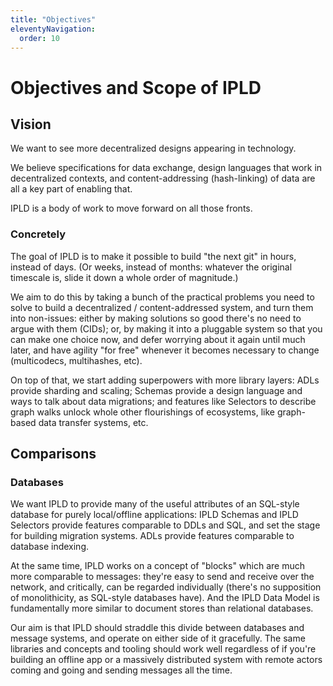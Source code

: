 ```yaml
---
title: "Objectives"
eleventyNavigation:
  order: 10
---
```


Objectives and Scope of IPLD
============================

Vision
------

We want to see more decentralized designs appearing in technology.

We believe specifications for data exchange,
design languages that work in decentralized contexts,
and content-addressing (hash-linking) of data
are all a key part of enabling that.

IPLD is a body of work to move forward on all those fronts.


### Concretely

The goal of IPLD is to make it possible to build "the next git" in hours, instead of days.
(Or weeks, instead of months: whatever the original timescale is, slide it down a whole order of magnitude.)

We aim to do this by taking a bunch of the practical problems you need to solve to build a decentralized / content-addressed system,
and turn them into non-issues: either by making solutions so good there's no need to argue with them (CIDs);
or, by making it into a pluggable system so that you can make one choice now, and defer worrying about it again until much later,
and have agility "for free" whenever it becomes necessary to change (multicodecs, multihashes, etc).

On top of that, we start adding superpowers with more library layers:
ADLs provide sharding and scaling;
Schemas provide a design language and ways to talk about data migrations;
and features like Selectors to describe graph walks unlock whole other flourishings of ecosystems,
like graph-based data transfer systems, etc.



Comparisons
-----------

### Databases

We want IPLD to provide many of the useful attributes of an SQL-style database for purely local/offline applications:
IPLD Schemas and IPLD Selectors provide features comparable to DDLs and SQL,
and set the stage for building migration systems.
ADLs provide features comparable to database indexing.

At the same time, IPLD works on a concept of "blocks" which are much more comparable to messages:
they're easy to send and receive over the network, and critically, can be regarded individually
(there's no supposition of monolithicity, as SQL-style databases have).
And the IPLD Data Model is fundamentally more similar to document stores than relational databases.

Our aim is that IPLD should straddle this divide between databases and message systems, and operate on either side of it gracefully.
The same libraries and concepts and tooling should work well regardless of if you're building an offline app
or a massively distributed system with remote actors coming and going and sending messages all the time.


<!--

The below is a bunch of true stuff, and explains how we got where we did on a bunch of key design junctures,
but it's also just awful as a wall of text.
If it's necessary to present this, we should workshop it until getting to some better way to present it.


Things IPLD is concerned with
-----------------------------

In order to make building on decentralized data structures be excellent, we see the following major goals:

- Some minimal legibility of data is required.
	- (This is what our work on the Data Model focuses around.)
- It is awesome if our concept of data can be used across various encoding systems with a minimum of effort.
	- (This is why most IPLD libraries have a concept of various codecs; and we do a lot of work to specify codecs in terms of the Data Model.)
- Whenever data is serialized, some standard indications of what codecs are necessary to use to transform that serial data back into a minimally legible form must be available,
  and these indicators should always be found very tightly bound to any stored data.
	- (This is what multicodecs are about, and why multicodec indicators are in CIDs.)
- For data to be usable in decentralized/distributed systems, it's important for small pieces of data to link to other pieces of data;
  and this must be based on immutable references, because a user must be able to freely choose between fetching data either immediately or deferred at some later time:
  it must be possible to choose this without changing the correctness and coherency of their data by making their fetch actions at a later date.
  The most effective way to do this is content-addressing with the use of cryptographic hashes.
	- (This is what IPLD Linking and CIDs are all about.)
- Given that we have identified that hashing data is a useful thing to do in the pursuit of building decentralized data structures,
  it would be excellent to standardize the process of feeding data to hashes, so that this can become a simple thing that happens without great special effort;
  and since there are various hashing systems in the world, it is important to identify which hashing algorithm was used to compute any hash we might store or reference.
	- (This is what multihashes are about, and why multihash indicators are in CIDs; and why IPLD libraries connect dots all the way through from Data Model to Codec to hashing.)
- It's important to be able to traverse our minimally legible data, programmatically.
  We should be able to understand how to do this even without understanding any semantic details of this particular data,
  and we need this so that data remains usefully legible even in "deep time".
	- (This is again what the Data Model, and IPLD Linking, focuses on.  IPLD Selectors then go further, providing a declarative way to describe traversals.)
- It's useful to be able to define some topological expectations of the structure of data in a declarative way.
	- (This is what IPLD Schemas focus on.)
- It's important that these topological expectations about the structure of data should be able to apply to any data --
  even data that predates (or was otherwise causally independent of) the writing of the topological declarations.
  This is important because this kind of causal independence is frequent in decentralized and distributed development,
  and thus to be true to our vision and theory of change, we should support this kind of relationship.
	- (This figures deeply in the design of IPLD Schemas.)
- It's desirable that these topological expectations about the structure of data should be something we can use to describe "version" detection and feature detection.
  Most concepts of "version" are brittle in decentralized systems (and especially, in decentralized development practices);
  we need ways to reason about data that continue to work when there's no central authority on version numbering,
  and mechanisms for describing data without resorting to explicit inbuilt versioning at all, so that it is possible to evolve the way we handle data separately from the data itself.
	- (This figures deeply in the design of IPLD Schemas.)
- It is important to be able to collect large amounts of data, and make it accessible
  and navigable even if we split it up ("shard" it).
	- (We introduce an idea called Advanced Data Layouts as a way to describe such collections, and as part of this, describe how to make the sharded content directly legible as the IPLD Data Model.)


Things not in the scope of IPLD
-------------------------------

- Encryption.  It's important, but it's not our battle.
  We hope that IPLD will be useful for structuring data, both in cleartext and ciphertext.
  We hope the the Advanced Data Layout extension system might be applicable to making systems simultaneously use encryption and are traversable as IPLD!
  But essentially, we're looking to _enable_ these developments -- it's not on our roadmap to drive them.
- Identity systems.  It's important, but it's not our battle.
  Decentralized identity is a very expansive topic; it's exceeding unlikely that there will even be "one" answer to the questions in this field:
  it blurs between cryptosystem design, reputation systems, statistical properties of graphs... there's truly a whole field here, if not _several_, and no one-size-fits-all answers.
  We will try to provide guidance on how IPLD relates to, and might be usefully composed with, other decentralized identity systems;
  but ultimately, how to do this will depend on the choices of application developers and the needs of their applications.
- Networking.  How to get data from one place to another is important, but IPLD should work with any mechanism you choose.
  IPLD should even work fine and provide value with *no* networking, or work fantastically with "sneakernet".
  (The libp2p project is also pursuing useful work in networking and focused on decentralized systems;
  it's not directly related to IPLD, but they should work well together, and you might want to check it out.)

-->
